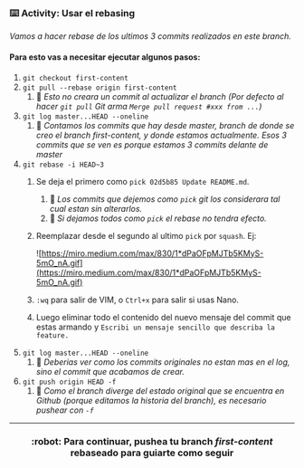 ### :keyboard: Activity: Usar el rebasing 

_Vamos a hacer rebase de los ultimos 3 commits realizados en este branch._
#### Para esto vas a necesitar ejecutar algunos pasos:

1. `git checkout first-content`
2. `git pull --rebase origin first-content`
   1. :robot: _Esto no creara un commit al actualizar el branch (Por defecto al hacer `git pull` Git arma `Merge pull request #xxx from ...`)_
3. `git log master...HEAD --oneline`
   1. :robot: _Contamos los commits que hay desde master, branch de donde se creo el branch first-content, y donde estamos actualmente. Esos 3 commits que se ven es porque estamos 3 commits delante de master_
4. `git rebase -i HEAD~3`
   1. Se deja el primero como `pick 02d5b85 Update README.md`.
      1. :robot: _Los commits que dejemos como `pick` git los considerara tal cual estan sin alterarlos._
      2. :robot: _Si dejamos todos como `pick` el rebase no tendra efecto._
      <!-- 3. :robot: _Git nos da una ayuda cuando entramos en rebasing:_ -->
   2. Reemplazar desde el segundo al ultimo `pick` por `squash`. Ej: 

      ![https://miro.medium.com/max/830/1*dPaOFpMJTb5KMyS-5mO_nA.gif](https://miro.medium.com/max/830/1*dPaOFpMJTb5KMyS-5mO_nA.gif)
   3. `:wq` para salir de VIM, o `Ctrl+x` para salir si usas Nano.
   4. Luego eliminar todo el contenido del nuevo mensaje del commit que estas armando y `Escribi un mensaje sencillo que describa la feature.`
5. `git log master...HEAD --oneline`
   1. :robot: _Deberias ver como los commits originales no estan mas en el log, sino el commit que acabamos de crear._
6. `git push origin HEAD -f`
   1. :robot: _Como el branch diverge del estado original que se encuentra en Github (porque editamos la historia del branch), es necesario pushear con `-f`_


<hr>
<h3 align="center"> :robot: Para continuar, pushea tu branch <i>first-content</i> rebaseado para guiarte como seguir</h3>